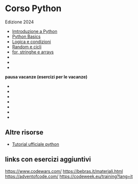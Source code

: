 # Corso Python 
Edizione 2024

- [Imtroduzione a Python](https://docs.google.com/presentation/d/1z6GuzNGXycij9qK79a7ci4ivnjvjKvWVkCb3PucQkOc/edit?usp=sharing)
- [Python Basics](https://docs.google.com/presentation/d/1UnV41yNugB5PFIWHoqR0XMO-25PDGz5DPIyhnbnPrpo/edit?usp=sharing) 
- [Logica e condizioni](https://docs.google.com/presentation/d/1BJzR6xVwtJbR8HcokUYImME-uRtoqgJoDi7uBnhKhAU/edit?usp=sharing)
- [Random e cicli](https://docs.google.com/presentation/d/197-SjagwsbEFqtd4zU3qVbJKvYgc8uKKZuAXysrXrJU/edit?usp=sharing)
- [for, stringhe e arrays](https://docs.google.com/presentation/d/1qQfNmTPyZ5Ovm115h922XWoU4A-uxZdhg5dhhuTEuvQ/edit?usp=sharing)
- 
-
-

**pausa vacanze (esercizi per le vacanze)**

-
-
- 
-
-
-
-

## Altre risorse
- [Tutorial ufficiale python](https://docs.python.org/3/tutorial/index.html)


## links con esercizi aggiuntivi

https://www.codewars.com/
https://bebras.it/materiali.html
https://adventofcode.com/
https://codeweek.eu/training?lang=it